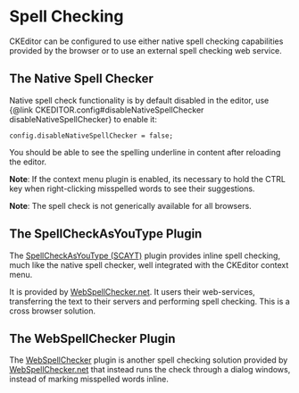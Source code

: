# Spell Checking

CKEditor can be configured to use either native spell checking capabilities provided by the browser or to use an external spell checking web service.

## The Native Spell Checker

Native spell check functionality is by default disabled in the editor, use
{@link CKEDITOR.config#disableNativeSpellChecker disableNativeSpellChecker} to enable it:

	config.disableNativeSpellChecker = false;

You should be able to see the spelling underline in content after reloading the editor.

**Note**: If the context menu plugin is enabled, its necessary to hold the CTRL key when right-clicking misspelled words to see their suggestions.

**Note**: The spell check is not generically available for all browsers.

## The **SpellCheckAsYouType** Plugin

The [SpellCheckAsYouType (SCAYT)](http://ckeditor.com/addon/scayt) plugin provides inline spell checking, much like the native spell checker, well integrated with the CKEditor context menu. 

It is provided by [WebSpellChecker.net](http://www.webspellchecker.net/). It users their web-services, transferring the text to their servers and performing spell checking. This is a cross browser solution.

## The **WebSpellChecker** Plugin

The [WebSpellChecker](http://ckeditor.com/addon/wsc) plugin is another spell checking solution provided by [WebSpellChecker.net](http://www.webspellchecker.net/) that instead runs the check through a dialog windows, instead of marking misspelled words inline.